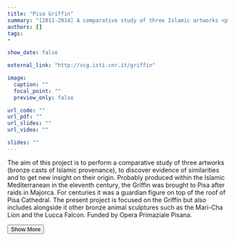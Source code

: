 ```yaml
---
title: "Pisa Griffin"
summary: "[2011-2014] A comparative study of three Islamic artworks <p onclick='this.style.display=\"block\"; event.preventDefault();' style='overflow: hidden; display: -webkit-box; -webkit-line-clamp: 3; -webkit-box-orient: vertical;'>The aim of this project is to perform a comparative study of three artworks (bronze casts of Islamic provenance), to discover evidence of similarities and to get new insight on their origin. Probably produced within the Islamic Mediterranean in the eleventh century, the Griffin was brought to Pisa after raids in Majorca. For centuries it was a guardian figure on top of the roof of Pisa Cathedral. The present project is focused on the Griffin but also includes alongside it other bronze animal sculptures such as the Mari-Cha Lion and the Lucca Falcon. Funded by Opera Primaziale Pisana.</p>"
authors: []
tags: 
- 

show_date: false

external_link: "http://vcg.isti.cnr.it/griffin"

image:
  caption: ""
  focal_point: ""
  preview_only: false

url_code: ""
url_pdf: ""
url_slides: ""
url_video: ""

slides: ""
---
```

<p>The aim of this project is to perform a comparative study of three artworks (bronze casts of Islamic provenance), to discover evidence of similarities and to get new insight on their origin. Probably produced within the Islamic Mediterranean in the eleventh century, the Griffin was brought to Pisa after raids in Majorca. For centuries it was a guardian figure on top of the roof of Pisa Cathedral. The present project is focused on the Griffin but also includes alongside it other bronze animal sculptures such as the Mari-Cha Lion and the Lucca Falcon. Funded by Opera Primaziale Pisana.</p>
<button onclick="console.log('a')">Show More</button>
